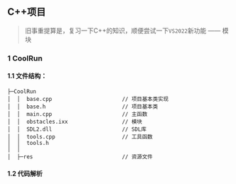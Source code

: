 ## C++项目

> 旧事重提算是，复习一下C++的知识，顺便尝试一下`VS2022`新功能 —— 模块

### 1 CoolRun

#### 1.1 文件结构：

```
├─CoolRun
│  │  base.cpp						// 项目基本类实现
│  │  base.h						// 项目基本类
│  │  main.cpp						// 主函数
│  │  obstacles.ixx					// 模块
│  │  SDL2.dll						// SDL库
│  │  tools.cpp						// 工具函数
│  │  tools.h
│  │
│  ├─res							// 资源文件
```

#### 1.2 代码解析
